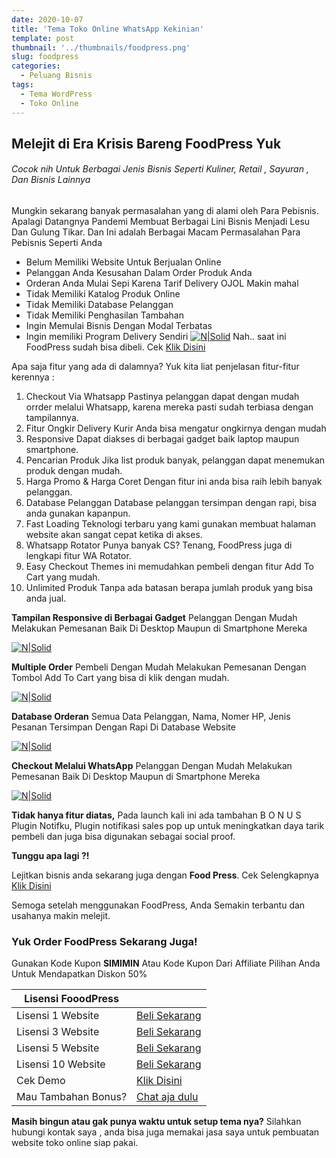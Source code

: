 ```yaml
---
date: 2020-10-07
title: 'Tema Toko Online WhatsApp Kekinian'
template: post
thumbnail: '../thumbnails/foodpress.png'
slug: foodpress
categories:
  - Peluang Bisnis
tags:
  - Tema WordPress
  - Toko Online
---
```


## Melejit di Era Krisis Bareng FoodPress Yuk

###### Cocok nih Untuk Berbagai Jenis Bisnis Seperti Kuliner, Retail , Sayuran , Dan Bisnis Lainnya

Mungkin sekarang banyak permasalahan yang di alami oleh Para Pebisnis. Apalagi Datangnya Pandemi Membuat Berbagai Lini Bisnis Menjadi Lesu Dan Gulung Tikar. Dan Ini adalah Berbagai Macam Permasalahan Para Pebisnis Seperti Anda
* Belum Memiliki Website Untuk Berjualan Online
* Pelanggan Anda Kesusahan Dalam Order Produk Anda
* Orderan Anda Mulai Sepi Karena Tarif Delivery OJOL Makin mahal
* Tidak Memiliki Katalog Produk Online
* Tidak Memiliki Database Pelanggan
* Tidak Memiliki Penghasilan Tambahan
* Ingin Memulai Bisnis Dengan Modal Terbatas
* Ingin memiliki Program Delivery Sendiri
[![N|Solid](https://foodpress.id/wp-content/uploads/2020/06/fp1-min.png)](https://api.whatsapp.com/send?phone=6288271477642&text=Halo%2C%20mau%20tanya%20bonus%20pembelian%20tema%20FoodPress%20nya%20donk%2C)
Nah.. saat ini FoodPress sudah bisa dibeli.
Cek [Klik Disini](https://foodpress.id/aff/485/898/)

Apa saja fitur yang ada di dalamnya?
Yuk kita liat penjelasan fitur-fitur kerennya :
1. Checkout Via Whatsapp
Pastinya pelanggan dapat dengan mudah orrder melalui Whatsapp, karena mereka pasti sudah terbiasa dengan tampilannya.
2. Fitur Ongkir Delivery Kurir
Anda bisa mengatur ongkirnya dengan mudah
3. Responsive
Dapat diakses di berbagai gadget baik laptop maupun smartphone.
4. Pencarian Produk
Jika list produk banyak, pelanggan dapat menemukan produk dengan mudah.
5. Harga Promo & Harga Coret
Dengan fitur ini anda bisa raih lebih banyak pelanggan.
6. Database Pelanggan
Database pelanggan tersimpan dengan rapi, bisa anda gunakan kapanpun.
7. Fast Loading
Teknologi terbaru yang kami gunakan membuat halaman website akan sangat cepat ketika di akses.
8. Whatsapp Rotator
Punya banyak CS? Tenang, FoodPress juga di lengkapi fitur WA Rotator.
9. Easy Checkout
Themes ini memudahkan pembeli dengan fitur Add To Cart yang mudah.
10. Unlimited Produk
Tanpa ada batasan berapa jumlah produk yang bisa anda jual.

**Tampilan Responsive di Berbagai Gadget**
Pelanggan Dengan Mudah Melakukan Pemesanan Baik Di Desktop Maupun di Smartphone Mereka

[![N|Solid](https://foodpress.id/wp-content/uploads/2020/06/demo2-min.gif)](https://api.whatsapp.com/send?phone=6288271477642&text=Halo%2C%20mau%20tanya%20bonus%20pembelian%20tema%20FoodPress%20nya%20donk%2C)

**Multiple Order**
Pembeli Dengan Mudah Melakukan Pemesanan Dengan Tombol Add To Cart yang bisa di klik dengan mudah.

[![N|Solid](https://foodpress.id/wp-content/uploads/2020/06/order-min.gif)](https://api.whatsapp.com/send?phone=6288271477642&text=Halo%2C%20mau%20tanya%20bonus%20pembelian%20tema%20FoodPress%20nya%20donk%2C)

**Database Orderan**
Semua Data Pelanggan, Nama, Nomer HP, Jenis Pesanan Tersimpan Dengan Rapi Di Database Website

[![N|Solid](https://foodpress.id/wp-content/uploads/2020/06/data-orderan.gif)](https://api.whatsapp.com/send?phone=6288271477642&text=Halo%2C%20mau%20tanya%20bonus%20pembelian%20tema%20FoodPress%20nya%20donk%2C)

**Checkout Melalui WhatsApp**
Pelanggan Dengan Mudah Melakukan Pemesanan Baik Di Desktop Maupun di Smartphone Mereka

[![N|Solid](https://foodpress.id/wp-content/uploads/2020/06/orderan.png)](https://api.whatsapp.com/send?phone=6288271477642&text=Halo%2C%20mau%20tanya%20bonus%20pembelian%20tema%20FoodPress%20nya%20donk%2C)

**Tidak hanya fitur diatas,**
Pada launch kali ini ada tambahan B O N U S Plugin Notifku,
Plugin notifikasi sales pop up untuk meningkatkan daya tarik pembeli dan juga bisa digunakan sebagai social proof.

**Tunggu apa lagi ?!**

Lejitkan bisnis anda sekarang juga dengan **Food Press**.
Cek Selengkapnya [Klik Disini](https://foodpress.id/aff/485/898/)

Semoga setelah menggunakan FoodPress,
Anda Semakin terbantu dan usahanya makin melejit.

### Yuk Order FoodPress Sekarang Juga!

Gunakan Kode Kupon **SIMIMIN** Atau Kode Kupon Dari Affiliate Pilihan Anda Untuk Mendapatkan Diskon 50%

| Lisensi FooodPress |  |
| ------ | ------ |
| Lisensi 1 Website | [Beli Sekarang](https://foodpress.id/aff/485/894/) |
| Lisensi 3 Website | [Beli Sekarang](https://foodpress.id/aff/485/896/) |
| Lisensi 5 Website | [Beli Sekarang](https://foodpress.id/aff/485/898/) |
| Lisensi 10 Website | [Beli Sekarang](https://foodpress.id/aff/485/924/) |
| Cek Demo | [Klik Disini](https://hopfresh.id/) |
| Mau Tambahan Bonus? | [Chat aja dulu](https://api.whatsapp.com/send?phone=6288271477642&text=Halo%2C%20mau%20tanya%20bonus%20pembelian%20tema%20FoodPress%20nya%20donk%2C) |

**Masih bingun atau gak punya waktu untuk setup tema nya?**
Silahkan hubungi kontak saya , anda bisa juga memakai jasa saya untuk pembuatan website toko online siap pakai.
